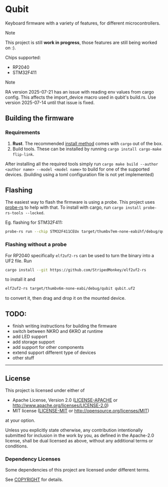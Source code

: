 # Qubit

Keyboard firmware with a variety of features, for different microcontrollers.

> [!NOTE]
> This project is still **work in progress**, those features are still being worked on :).
>
> Chips supported:
>
> - RP2040
> - STM32F411

> [!NOTE]
> RA version 2025-07-21 has an issue with reading env values from cargo config. This affects the import_device macro
> used in qubit's build.rs. Use version 2025-07-14 until that issue is fixed.

## Building the firmware

### Requirements

1. **Rust**. The recommended [install method](https://www.rust-lang.org/tools/install) comes with `cargo` out of the box.
2. Build tools. These can be installed by running `cargo install cargo-make flip-link`.

After installing all the required tools simply run `cargo make build --author <author name> --model <model name>`
to build for one of the supported devices. (building using a toml configuration file is not yet implemented)

## Flashing

The easiest way to flash the firmware is using a probe. This project uses [probe-rs](https://github.com/probe-rs/probe-rs) to help with that.
To install with cargo, run `cargo install probe-rs-tools --locked`.

Eg. flashing for STM32F411:

```zsh
probe-rs run --chip STM32F411CEUx target/thumbv7em-none-eabihf/debug/qubit`
```

### Flashing without a probe

For RP2040 specifically `elf2uf2-rs` can be used to turn the binary into a UF2 file.
Run 
```zsh
cargo install --git https://github.com/StripedMonkey/elf2uf2-rs
``` 

to install it and

```zsh
elf2uf2-rs target/thumbv6m-none-eabi/debug/qubit qubit.uf2
``` 

to convert it, then drag and drop it on the mounted device.

## TODO:

- finish writing instructions for building the firmware
- switch between NKRO and 6KRO at runtime
- add LED support
- add storage support
- add support for other components
- extend support different type of devices
- other stuff

---

## License

This project is licensed under either of

- Apache License, Version 2.0 ([LICENSE-APACHE](LICENSE-APACHE) or <http://www.apache.org/licenses/LICENSE-2.0>)
- MIT license ([LICENSE-MIT](LICENSE-MIT) or <http://opensource.org/licenses/MIT>)

at your option.

Unless you explicitly state otherwise, any contribution intentionally submitted for inclusion in the work by you, as defined in the Apache-2.0 license, shall be dual licensed as above, without any additional terms or conditions.

### Dependency Licenses

Some dependencies of this project are licensed under different terms.

See [COPYRIGHT](COPYRIGHT) for details.
